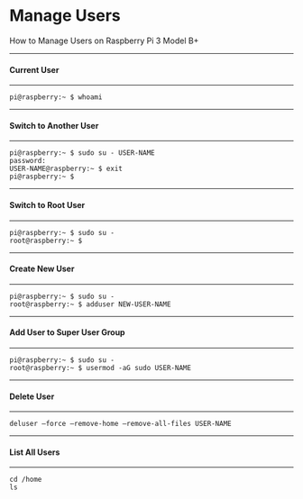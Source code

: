 # Manage Users

How to Manage Users on Raspberry Pi 3 Model B+

---
#### Current User
---
```console
pi@raspberry:~ $ whoami
```

---
#### Switch to Another User
---
```console
pi@raspberry:~ $ sudo su - USER-NAME
password:
USER-NAME@raspberry:~ $ exit
pi@raspberry:~ $
```

---
#### Switch to Root User
---
```console
pi@raspberry:~ $ sudo su -
root@raspberry:~ $
```

---
#### Create New User
---
```console
pi@raspberry:~ $ sudo su -
root@raspberry:~ $ adduser NEW-USER-NAME
```

---
#### Add User to Super User Group
---
```console
pi@raspberry:~ $ sudo su -
root@raspberry:~ $ usermod -aG sudo USER-NAME
```

---
#### Delete User
---
```console
deluser –force –remove-home –remove-all-files USER-NAME
```

---
#### List All Users
---
```console
cd /home
ls
```
